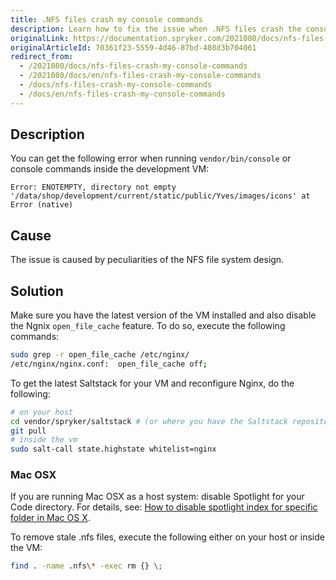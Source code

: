 ```yaml
---
title: .NFS files crash my console commands
description: Learn how to fix the issue when .NFS files crash the console commands
originalLink: https://documentation.spryker.com/2021080/docs/nfs-files-crash-my-console-commands
originalArticleId: 70361f23-5559-4d46-87bd-408d3b704061
redirect_from:
  - /2021080/docs/nfs-files-crash-my-console-commands
  - /2021080/docs/en/nfs-files-crash-my-console-commands
  - /docs/nfs-files-crash-my-console-commands
  - /docs/en/nfs-files-crash-my-console-commands
---
```


## Description

You can get the following error when running `vendor/bin/console` or console commands inside the development VM:

```
Error: ENOTEMPTY, directory not empty
'/data/shop/development/current/static/public/Yves/images/icons' at Error (native)
```
## Cause
The issue is caused by peculiarities of the NFS file system design. 

## Solution
Make sure you have the latest version of the VM installed and also disable the Ngnix `open_file_cache` feature. To do so, execute the following commands:

```bash
sudo grep -r open_file_cache /etc/nginx/
/etc/nginx/nginx.conf:  open_file_cache off;
```

To get the latest Saltstack for your VM and reconfigure Nginx, do the following:

```bash
# on your host
cd vendor/spryker/saltstack # (or where you have the Saltstack repository on your host)
git pull
# inside the vm
sudo salt-call state.highstate whitelist=nginx
```
### Mac OSX
If you are running Mac OSX as a host system: disable Spotlight for your Code directory. For details, see: [How to disable spotlight index for specific folder in Mac OS X](http://www.techiecorner.com/254/how-to-disable-spotlight-index-for-specific-folder-in-mac-os-x/).

To remove stale .nfs files, execute the following either on your host or inside the VM:

```bash
find . -name .nfs\* -exec rm {} \;
```
